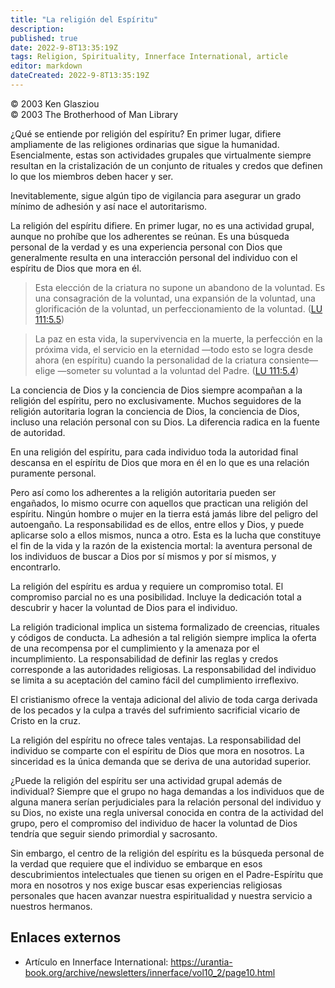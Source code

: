 ```yaml
---
title: "La religión del Espíritu"
description: 
published: true
date: 2022-9-8T13:35:19Z
tags: Religion, Spirituality, Innerface International, article
editor: markdown
dateCreated: 2022-9-8T13:35:19Z
---
```


<p class="v-card v-sheet theme--light grey lighten-3 px-2">© 2003 Ken Glasziou<br>© 2003 The Brotherhood of Man Library</p>

¿Qué se entiende por religión del espíritu? En primer lugar, difiere ampliamente de las religiones ordinarias que sigue la humanidad. Esencialmente, estas son actividades grupales que virtualmente siempre resultan en la cristalización de un conjunto de rituales y credos que definen lo que los miembros deben hacer y ser.

Inevitablemente, sigue algún tipo de vigilancia para asegurar un grado mínimo de adhesión y así nace el autoritarismo.

La religión del espíritu difiere. En primer lugar, no es una actividad grupal, aunque no prohíbe que los adherentes se reúnan. Es una búsqueda personal de la verdad y es una experiencia personal con Dios que generalmente resulta en una interacción personal del individuo con el espíritu de Dios que mora en él.

> Esta elección de la criatura no supone un abandono de la voluntad. Es una consagración de la voluntad, una expansión de la voluntad, una glorificación de la voluntad, un perfeccionamiento de la voluntad. ([LU 111:5.5](/es/The_Urantia_Book/111#p5_5))

> La paz en esta vida, la supervivencia en la muerte, la perfección en la próxima vida, el servicio en la eternidad —todo esto se logra desde ahora (en espíritu) cuando la personalidad de la criatura consiente— elige —someter su voluntad a la voluntad del Padre. ([LU 111:5.4](/es/The_Urantia_Book/111#p5_4))

La conciencia de Dios y la conciencia de Dios siempre acompañan a la religión del espíritu, pero no exclusivamente. Muchos seguidores de la religión autoritaria logran la conciencia de Dios, la conciencia de Dios, incluso una relación personal con su Dios. La diferencia radica en la fuente de autoridad.

En una religión del espíritu, para cada individuo toda la autoridad final descansa en el espíritu de Dios que mora en él en lo que es una relación puramente personal.

Pero así como los adherentes a la religión autoritaria pueden ser engañados, lo mismo ocurre con aquellos que practican una religión del espíritu. Ningún hombre o mujer en la tierra está jamás libre del peligro del autoengaño. La responsabilidad es de ellos, entre ellos y Dios, y puede aplicarse solo a ellos mismos, nunca a otro. Esta es la lucha que constituye el fin de la vida y la razón de la existencia mortal: la aventura personal de los individuos de buscar a Dios por sí mismos y por sí mismos, y encontrarlo.

La religión del espíritu es ardua y requiere un compromiso total. El compromiso parcial no es una posibilidad. Incluye la dedicación total a descubrir y hacer la voluntad de Dios para el individuo.

La religión tradicional implica un sistema formalizado de creencias, rituales y códigos de conducta. La adhesión a tal religión siempre implica la oferta de una recompensa por el cumplimiento y la amenaza por el incumplimiento. La responsabilidad de definir las reglas y credos corresponde a las autoridades religiosas. La responsabilidad del individuo se limita a su aceptación del camino fácil del cumplimiento irreflexivo.

El cristianismo ofrece la ventaja adicional del alivio de toda carga derivada de los pecados y la culpa a través del sufrimiento sacrificial vicario de Cristo en la cruz.

La religión del espíritu no ofrece tales ventajas. La responsabilidad del individuo se comparte con el espíritu de Dios que mora en nosotros. La sinceridad es la única demanda que se deriva de una autoridad superior.

¿Puede la religión del espíritu ser una actividad grupal además de individual? Siempre que el grupo no haga demandas a los individuos que de alguna manera serían perjudiciales para la relación personal del individuo y su Dios, no existe una regla universal conocida en contra de la actividad del grupo, pero el compromiso del individuo de hacer la voluntad de Dios tendría que seguir siendo primordial y sacrosanto.

Sin embargo, el centro de la religión del espíritu es la búsqueda personal de la verdad que requiere que el individuo se embarque en esos descubrimientos intelectuales que tienen su origen en el Padre-Espíritu que mora en nosotros y nos exige buscar esas experiencias religiosas personales que hacen avanzar nuestra espiritualidad y nuestra servicio a nuestros hermanos.


## Enlaces externos

- Artículo en Innerface International: https://urantia-book.org/archive/newsletters/innerface/vol10_2/page10.html


